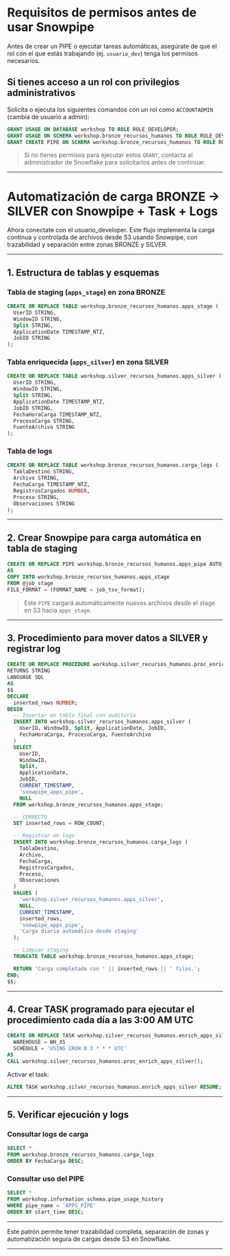 
# Requisitos de permisos antes de usar Snowpipe

Antes de crear un PIPE o ejecutar tareas automáticas, asegúrate de que el rol con el que estás trabajando (ej. `usuario_dev`) tenga los permisos necesarios.

## Si tienes acceso a un rol con privilegios administrativos

Solicita o ejecuta los siguientes comandos con un rol como `ACCOUNTADMIN` (cambia de usuario a admin):

```sql
GRANT USAGE ON DATABASE workshop TO ROLE ROLE_DEVELOPER;
GRANT USAGE ON SCHEMA workshop.bronze_recursos_humanos TO ROLE ROLE_DEVELOPER;
GRANT CREATE PIPE ON SCHEMA workshop.bronze_recursos_humanos TO ROLE ROLE_DEVELOPER;
```

> Si no tienes permisos para ejecutar estos `GRANT`, contacta al administrador de Snowflake para solicitarlos antes de continuar.

---


# Automatización de carga BRONZE → SILVER con Snowpipe + Task + Logs

Ahora conectate con el usuario_developer. Este flujo implementa la carga continua y controlada de archivos desde S3 usando Snowpipe, con trazabilidad y separación entre zonas BRONZE y SILVER.

---

## 1. Estructura de tablas y esquemas

### Tabla de staging (`apps_stage`) en zona BRONZE

```sql
CREATE OR REPLACE TABLE workshop.bronze_recursos_humanos.apps_stage (
  UserID STRING,
  WindowID STRING,
  Split STRING,
  ApplicationDate TIMESTAMP_NTZ,
  JobID STRING
);
```

### Tabla enriquecida (`apps_silver`) en zona SILVER

```sql
CREATE OR REPLACE TABLE workshop.silver_recursos_humanos.apps_silver (
  UserID STRING,
  WindowID STRING,
  Split STRING,
  ApplicationDate TIMESTAMP_NTZ,
  JobID STRING,
  FechaHoraCarga TIMESTAMP_NTZ,
  ProcesoCarga STRING,
  FuenteArchivo STRING
);
```

### Tabla de logs

```sql
CREATE OR REPLACE TABLE workshop.bronze_recursos_humanos.carga_logs (
  TablaDestino STRING,
  Archivo STRING,
  FechaCarga TIMESTAMP_NTZ,
  RegistrosCargados NUMBER,
  Proceso STRING,
  Observaciones STRING
);
```

---

## 2. Crear Snowpipe para carga automática en tabla de staging

```sql
CREATE OR REPLACE PIPE workshop.bronze_recursos_humanos.apps_pipe AUTO_INGEST = TRUE
AS
COPY INTO workshop.bronze_recursos_humanos.apps_stage
FROM @job_stage
FILE_FORMAT = (FORMAT_NAME = job_tsv_format);
```

> Este `PIPE` cargará automáticamente nuevos archivos desde el stage en S3 hacia `apps_stage`.

---

## 3. Procedimiento para mover datos a SILVER y registrar log

```sql
CREATE OR REPLACE PROCEDURE workshop.silver_recursos_humanos.proc_enrich_apps_silver()
RETURNS STRING
LANGUAGE SQL
AS
$$
DECLARE
  inserted_rows NUMBER;
BEGIN
  -- Insertar en tabla final con auditoría
  INSERT INTO workshop.silver_recursos_humanos.apps_silver (
    UserID, WindowID, Split, ApplicationDate, JobID,
    FechaHoraCarga, ProcesoCarga, FuenteArchivo
  )
  SELECT
    UserID,
    WindowID,
    Split,
    ApplicationDate,
    JobID,
    CURRENT_TIMESTAMP,
    'snowpipe_apps_pipe',
    NULL
  FROM workshop.bronze_recursos_humanos.apps_stage;

  -- CORRECTO
  SET inserted_rows = ROW_COUNT;

  -- Registrar en logs
  INSERT INTO workshop.bronze_recursos_humanos.carga_logs (
    TablaDestino,
    Archivo,
    FechaCarga,
    RegistrosCargados,
    Proceso,
    Observaciones
  )
  VALUES (
    'workshop.silver_recursos_humanos.apps_silver',
    NULL,
    CURRENT_TIMESTAMP,
    inserted_rows,
    'snowpipe_apps_pipe',
    'Carga diaria automática desde staging'
  );

  -- Limpiar staging
  TRUNCATE TABLE workshop.bronze_recursos_humanos.apps_stage;

  RETURN 'Carga completada con ' || inserted_rows || ' filas.';
END;
$$;
```

---

## 4. Crear TASK programado para ejecutar el procedimiento cada día a las 3:00 AM UTC

```sql
CREATE OR REPLACE TASK workshop.silver_recursos_humanos.enrich_apps_silver
  WAREHOUSE = WH_XS
  SCHEDULE = 'USING CRON 0 3 * * * UTC'
AS
CALL workshop.silver_recursos_humanos.proc_enrich_apps_silver();
```

Activar el task:

```sql
ALTER TASK workshop.silver_recursos_humanos.enrich_apps_silver RESUME;
```

---

## 5. Verificar ejecución y logs

### Consultar logs de carga

```sql
SELECT *
FROM workshop.bronze_recursos_humanos.carga_logs
ORDER BY FechaCarga DESC;
```

### Consultar uso del PIPE

```sql
SELECT *
FROM workshop.information_schema.pipe_usage_history
WHERE pipe_name = 'APPS_PIPE'
ORDER BY start_time DESC;
```

---

Este patrón permite tener trazabilidad completa, separación de zonas y automatización segura de cargas desde S3 en Snowflake.

---
